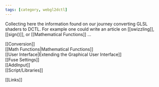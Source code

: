 ```yaml
---
tags: [category, webgl2dctl]
---
```


Collecting here the information found on our journey converting GLSL shaders to DCTL. For example one could write an article on [[swizzling]], [[sign()]], or [[Mathematical Functions]] ...

[[Conversion]]<br />
[[Math Functions|Mathematical Functions]]<br />
[[User Interface|Extending the Graphical User Interface]]<br />
[[Fuse Settings]]<br />
[[AddInput]]<br />
[[Script/Libraries]]<br />

[[Links]]
